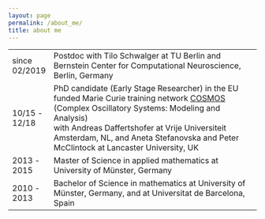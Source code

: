 ```yaml
---
layout: page
permalink: /about_me/
title: about me
---
```



<table class="tg">
  <tr>
    <td> since <br/>  02/2019  </td>
    <td>Postdoc with Tilo Schwalger at TU Berlin and Bernstein Center for Computational Neuroscience, Berlin, Germany</td>
  </tr>
  <tr>
    <td>10/15 -<br/>12/18</td>
    <td>PhD candidate (Early Stage Researcher) in the EU funded Marie Curie training network <a href="https://www.uni-potsdam.de/cosmos-itn/" target="_self">COSMOS</a> (Complex Oscillatory Systems: Modeling and Analysis)<br>with Andreas Daffertshofer at Vrije Universiteit Amsterdam, NL, and Aneta Stefanovska and Peter McClintock at Lancaster University, UK</td>
  </tr>
  <tr>
    <td>2013 -<br/>2015</td>
    <td>Master of Science in applied mathematics at University of Münster, Germany</td>
  </tr>
  <tr>
    <td>2010 -<br/>2013</td>
    <td>Bachelor of Science in mathematics at University of Münster, Germany, and at Universitat de Barcelona, Spain</td>
  </tr>
</table>

